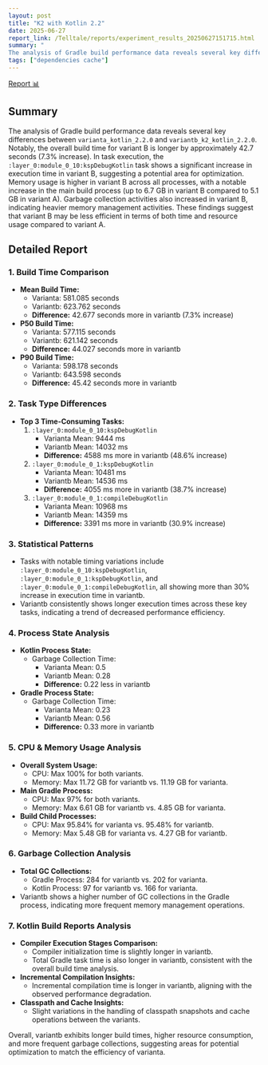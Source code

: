 ```yaml
---
layout: post
title: "K2 with Kotlin 2.2"
date: 2025-06-27
report_link: /Telltale/reports/experiment_results_20250627151715.html
summary: " 
The analysis of Gradle build performance data reveals several key differences between `varianta_kotlin_2.2.0` and `variantb_k2_kotlin_2.2.0`. Notably, the overall build time for variant B is longer by approximately 42.7 seconds (7.3% increase). In task execution, the `:layer_0:module_0_10:kspDebugKotlin` task shows a significant increase in execution time in variant B, suggesting a potential area for optimization. Memory usage is higher in variant B across all processes, with a notable increase in the main build process (up to 6.7 GB in variant B compared to 5.1 GB in variant A). Garbage collection activities also increased in variant B, indicating heavier memory management activities. These findings suggest that variant B may be less efficient in terms of both time and resource usage compared to variant A."
tags: ["dependencies cache"]
---
```

[Report 📊](../../reports/experiment_results_20250627151715.html)
## Summary
The analysis of Gradle build performance data reveals several key differences between `varianta_kotlin_2.2.0` and `variantb_k2_kotlin_2.2.0`. Notably, the overall build time for variant B is longer by approximately 42.7 seconds (7.3% increase). In task execution, the `:layer_0:module_0_10:kspDebugKotlin` task shows a significant increase in execution time in variant B, suggesting a potential area for optimization. Memory usage is higher in variant B across all processes, with a notable increase in the main build process (up to 6.7 GB in variant B compared to 5.1 GB in variant A). Garbage collection activities also increased in variant B, indicating heavier memory management activities. These findings suggest that variant B may be less efficient in terms of both time and resource usage compared to variant A.

## Detailed Report

### 1. Build Time Comparison
- **Mean Build Time:**
  - Varianta: 581.085 seconds
  - Variantb: 623.762 seconds
  - **Difference:** 42.677 seconds more in variantb (7.3% increase)
- **P50 Build Time:**
  - Varianta: 577.115 seconds
  - Variantb: 621.142 seconds
  - **Difference:** 44.027 seconds more in variantb
- **P90 Build Time:**
  - Varianta: 598.178 seconds
  - Variantb: 643.598 seconds
  - **Difference:** 45.42 seconds more in variantb

### 2. Task Type Differences
- **Top 3 Time-Consuming Tasks:**
  1. `:layer_0:module_0_10:kspDebugKotlin`
     - Varianta Mean: 9444 ms
     - Variantb Mean: 14032 ms
     - **Difference:** 4588 ms more in variantb (48.6% increase)
  2. `:layer_0:module_0_1:kspDebugKotlin`
     - Varianta Mean: 10481 ms
     - Variantb Mean: 14536 ms
     - **Difference:** 4055 ms more in variantb (38.7% increase)
  3. `:layer_0:module_0_1:compileDebugKotlin`
     - Varianta Mean: 10968 ms
     - Variantb Mean: 14359 ms
     - **Difference:** 3391 ms more in variantb (30.9% increase)

### 3. Statistical Patterns
- Tasks with notable timing variations include `:layer_0:module_0_10:kspDebugKotlin`, `:layer_0:module_0_1:kspDebugKotlin`, and `:layer_0:module_0_1:compileDebugKotlin`, all showing more than 30% increase in execution time in variantb.
- Variantb consistently shows longer execution times across these key tasks, indicating a trend of decreased performance efficiency.

### 4. Process State Analysis
- **Kotlin Process State:**
  - Garbage Collection Time:
    - Varianta Mean: 0.5
    - Variantb Mean: 0.28
    - **Difference:** 0.22 less in variantb
- **Gradle Process State:**
  - Garbage Collection Time:
    - Varianta Mean: 0.23
    - Variantb Mean: 0.56
    - **Difference:** 0.33 more in variantb

### 5. CPU & Memory Usage Analysis
- **Overall System Usage:**
  - CPU: Max 100% for both variants.
  - Memory: Max 11.72 GB for variantb vs. 11.19 GB for varianta.
- **Main Gradle Process:**
  - CPU: Max 97% for both variants.
  - Memory: Max 6.61 GB for variantb vs. 4.85 GB for varianta.
- **Build Child Processes:**
  - CPU: Max 95.84% for varianta vs. 95.48% for variantb.
  - Memory: Max 5.48 GB for varianta vs. 4.27 GB for variantb.

### 6. Garbage Collection Analysis
- **Total GC Collections:**
  - Gradle Process: 284 for variantb vs. 202 for varianta.
  - Kotlin Process: 97 for variantb vs. 166 for varianta.
- Variantb shows a higher number of GC collections in the Gradle process, indicating more frequent memory management operations.

### 7. Kotlin Build Reports Analysis
- **Compiler Execution Stages Comparison:**
  - Compiler initialization time is slightly longer in variantb.
  - Total Gradle task time is also longer in variantb, consistent with the overall build time analysis.
- **Incremental Compilation Insights:**
  - Incremental compilation time is longer in variantb, aligning with the observed performance degradation.
- **Classpath and Cache Insights:**
  - Slight variations in the handling of classpath snapshots and cache operations between the variants.

Overall, variantb exhibits longer build times, higher resource consumption, and more frequent garbage collections, suggesting areas for potential optimization to match the efficiency of varianta.
